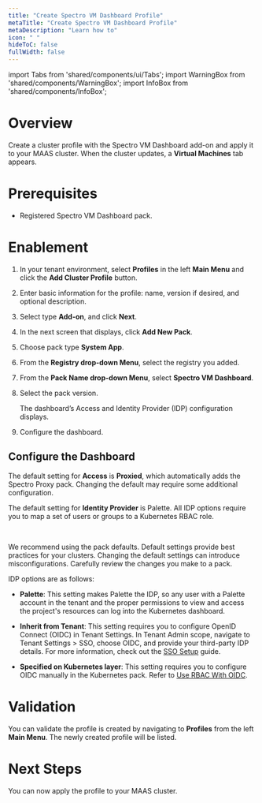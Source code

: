 ```yaml
---
title: "Create Spectro VM Dashboard Profile"
metaTitle: "Create Spectro VM Dashboard Profile"
metaDescription: "Learn how to"
icon: " "
hideToC: false
fullWidth: false
---
```


import Tabs from 'shared/components/ui/Tabs';
import WarningBox from 'shared/components/WarningBox';
import InfoBox from 'shared/components/InfoBox';


# Overview

Create a cluster profile with the Spectro VM Dashboard add-on and apply it to your MAAS cluster. When the cluster updates, a **Virtual Machines** tab appears.

# Prerequisites

- Registered Spectro VM Dashboard pack.

# Enablement

1. In your tenant environment, select **Profiles** in the left **Main Menu** and click the **Add Cluster Profile** button.


2. Enter basic information for the profile: name, version if desired, and optional description.


3. Select type **Add-on**, and click **Next**.


4. In the next screen that displays, click **Add New Pack**.


5. Choose pack type **System App**. 


6. From the **Registry drop-down Menu**, select the registry you added.


7. From the **Pack Name drop-down Menu**, select **Spectro VM Dashboard**.


8. Select the pack version. 

    The dashboard’s Access and Identity Provider (IDP) configuration displays.
    <br /> 

9. Configure the dashboard.

## Configure the Dashboard

The default setting for **Access** is **Proxied**, which automatically adds the Spectro Proxy pack. Changing the default may require some additional configuration.

The default setting for **Identity Provider** is Palette. All IDP options require you to map a set of users or groups to a Kubernetes RBAC role.

<br />

<WarningBox>

We recommend using the pack defaults. Default settings provide best practices for your clusters. Changing the default settings can introduce misconfigurations. Carefully review the changes you make to a pack. 

</WarningBox>

IDP options are as follows:

- **Palette**: This setting makes Palette the IDP, so any user with a Palette account in the tenant and the proper permissions to view and access the project's resources can log into the Kubernetes dashboard.


- **Inherit from Tenant**: This setting requires you to configure OpenID Connect (OIDC) in Tenant Settings. In Tenant Admin scope, navigate to Tenant Settings > SSO, choose OIDC, and provide your third-party IDP details. For more information, check out the [SSO Setup](/user-management/saml-sso) guide.


- **Specified on Kubernetes layer**: This setting requires you to configure OIDC manually in the Kubernetes pack. Refer to [Use RBAC With OIDC](/clusters/cluster-management/cluster-rbac/#userbacwithoidc).

# Validation

You can validate the profile is created by navigating to **Profiles** from the left **Main Menu**. The newly created profile will be listed.

# Next Steps

You can now apply the profile to your MAAS cluster. 
